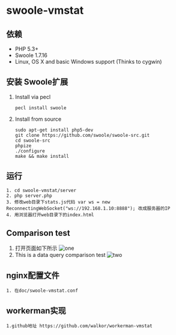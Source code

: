 # swoole-vmstat

## 依赖

* PHP 5.3+
* Swoole 1.7.16
* Linux, OS X and basic Windows support (Thinks to cygwin)

## 安装 Swoole扩展

1. Install via pecl
    
    ```
    pecl install swoole
    ```

2. Install from source

    ```
    sudo apt-get install php5-dev
    git clone https://github.com/swoole/swoole-src.git
    cd swoole-src
    phpize
    ./configure
    make && make install
    ```
    
## 运行

	1. cd swoole-vmstat/server
	2. php server.php
	3. 修改web目录下stats.js代码 var ws = new ReconnectingWebSocket("ws://192.168.1.10:8888"); 改成服务器的IP
	4. 用浏览器打开web目录下的index.html

## Comparison test

1. 打开页面如下所示
![one](https://raw.githubusercontent.com/smalleyes/swoole-vmstat/master/doc/vmstat-web.png)
2. This is a data query comparison test
![two](https://raw.githubusercontent.com/smalleyes/swoole-vmstat/master/doc/vmstat-web1.png)

## nginx配置文件

	1. 在doc/swoole-vmstat.conf
## workerman实现
	1.github地址 https://github.com/walkor/workerman-vmstat
